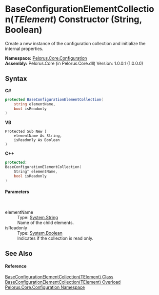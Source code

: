 # BaseConfigurationElementCollection(*TElement*) Constructor (String, Boolean)
 

Create a new instance of the configuration collection and initialize the internal properties.

**Namespace:**&nbsp;<a href="74405DDA">Pelorus.Core.Configuration</a><br />**Assembly:**&nbsp;Pelorus.Core (in Pelorus.Core.dll) Version: 1.0.0.1 (1.0.0.0)

## Syntax

**C#**<br />
``` C#
protected BaseConfigurationElementCollection(
	string elementName,
	bool isReadonly
)
```

**VB**<br />
``` VB
Protected Sub New ( 
	elementName As String,
	isReadonly As Boolean
)
```

**C++**<br />
``` C++
protected:
BaseConfigurationElementCollection(
	String^ elementName, 
	bool isReadonly
)
```


#### Parameters
&nbsp;<dl><dt>elementName</dt><dd>Type: <a href="http://msdn2.microsoft.com/en-us/library/s1wwdcbf" target="_blank">System.String</a><br />Name of the child elements.</dd><dt>isReadonly</dt><dd>Type: <a href="http://msdn2.microsoft.com/en-us/library/a28wyd50" target="_blank">System.Boolean</a><br />Indicates if the collection is read only.</dd></dl>

## See Also


#### Reference
<a href="CAF267CA">BaseConfigurationElementCollection(TElement) Class</a><br /><a href="B9F4D2EF">BaseConfigurationElementCollection(TElement) Overload</a><br /><a href="74405DDA">Pelorus.Core.Configuration Namespace</a><br />